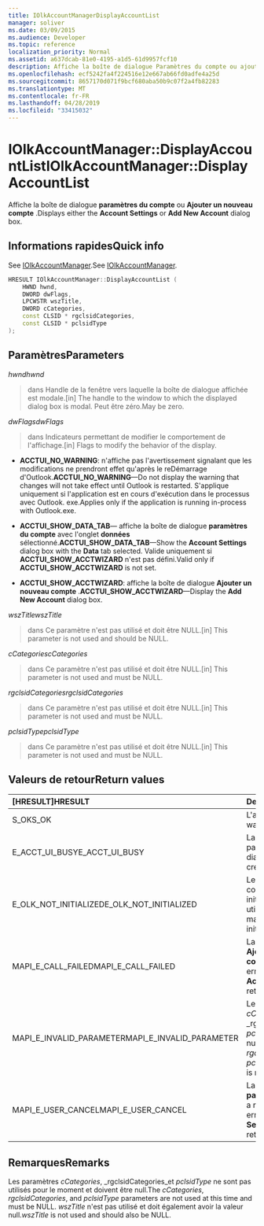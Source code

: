 ```yaml
---
title: IOlkAccountManagerDisplayAccountList
manager: soliver
ms.date: 03/09/2015
ms.audience: Developer
ms.topic: reference
localization_priority: Normal
ms.assetid: a637dcab-81e0-4195-a1d5-61d9957fcf10
description: Affiche la boîte de dialogue Paramètres du compte ou ajouter un nouveau compte.
ms.openlocfilehash: ecf5242fa4f224516e12e667ab66fd0adfe4a25d
ms.sourcegitcommit: 8657170d071f9bcf680aba50b9c07f2a4fb82283
ms.translationtype: MT
ms.contentlocale: fr-FR
ms.lasthandoff: 04/28/2019
ms.locfileid: "33415032"
---
```

# <a name="iolkaccountmanagerdisplayaccountlist"></a><span data-ttu-id="a97fa-103">IOlkAccountManager::DisplayAccountList</span><span class="sxs-lookup"><span data-stu-id="a97fa-103">IOlkAccountManager::DisplayAccountList</span></span>

<span data-ttu-id="a97fa-104">Affiche la boîte de dialogue **paramètres du compte** ou **Ajouter un nouveau compte** .</span><span class="sxs-lookup"><span data-stu-id="a97fa-104">Displays either the **Account Settings** or **Add New Account** dialog box.</span></span> 
  
## <a name="quick-info"></a><span data-ttu-id="a97fa-105">Informations rapides</span><span class="sxs-lookup"><span data-stu-id="a97fa-105">Quick info</span></span>

<span data-ttu-id="a97fa-106">See [IOlkAccountManager](iolkaccountmanager.md).</span><span class="sxs-lookup"><span data-stu-id="a97fa-106">See [IOlkAccountManager](iolkaccountmanager.md).</span></span>
  
```cpp
HRESULT IOlkAccountManager::DisplayAccountList ( 
    HWND hwnd,
    DWORD dwFlags,
    LPCWSTR wszTitle,
    DWORD cCategories,
    const CLSID * rgclsidCategories,
    const CLSID * pclsidType
);

```

## <a name="parameters"></a><span data-ttu-id="a97fa-107">Paramètres</span><span class="sxs-lookup"><span data-stu-id="a97fa-107">Parameters</span></span>

<span data-ttu-id="a97fa-108">_hwnd_</span><span class="sxs-lookup"><span data-stu-id="a97fa-108">_hwnd_</span></span>
  
> <span data-ttu-id="a97fa-109">dans Handle de la fenêtre vers laquelle la boîte de dialogue affichée est modale.</span><span class="sxs-lookup"><span data-stu-id="a97fa-109">[in] The handle to the window to which the displayed dialog box is modal.</span></span> <span data-ttu-id="a97fa-110">Peut être zéro.</span><span class="sxs-lookup"><span data-stu-id="a97fa-110">May be zero.</span></span>
    
<span data-ttu-id="a97fa-111">_dwFlags_</span><span class="sxs-lookup"><span data-stu-id="a97fa-111">_dwFlags_</span></span>
  
> <span data-ttu-id="a97fa-112">dans Indicateurs permettant de modifier le comportement de l'affichage.</span><span class="sxs-lookup"><span data-stu-id="a97fa-112">[in] Flags to modify the behavior of the display.</span></span> 
    
   - <span data-ttu-id="a97fa-113">**ACCTUI_NO_WARNING**: n'affiche pas l'avertissement signalant que les modifications ne prendront effet qu'après le reDémarrage d'Outlook.</span><span class="sxs-lookup"><span data-stu-id="a97fa-113">**ACCTUI_NO_WARNING**—Do not display the warning that changes will not take effect until Outlook is restarted.</span></span> <span data-ttu-id="a97fa-114">S'applique uniquement si l'application est en cours d'exécution dans le processus avec Outlook. exe.</span><span class="sxs-lookup"><span data-stu-id="a97fa-114">Applies only if the application is running in-process with Outlook.exe.</span></span>
    
   - <span data-ttu-id="a97fa-115">**ACCTUI_SHOW_DATA_TAB**— affiche la boîte de dialogue **paramètres du compte** avec l'onglet **données** sélectionné.</span><span class="sxs-lookup"><span data-stu-id="a97fa-115">**ACCTUI_SHOW_DATA_TAB**—Show the **Account Settings** dialog box with the **Data** tab selected.</span></span> <span data-ttu-id="a97fa-116">Valide uniquement si **ACCTUI_SHOW_ACCTWIZARD** n'est pas défini.</span><span class="sxs-lookup"><span data-stu-id="a97fa-116">Valid only if **ACCTUI_SHOW_ACCTWIZARD** is not set.</span></span> 
    
   - <span data-ttu-id="a97fa-117">**ACCTUI_SHOW_ACCTWIZARD**: affiche la boîte de dialogue **Ajouter un nouveau compte** .</span><span class="sxs-lookup"><span data-stu-id="a97fa-117">**ACCTUI_SHOW_ACCTWIZARD**—Display the **Add New Account** dialog box.</span></span> 
    
<span data-ttu-id="a97fa-118">_wszTitle_</span><span class="sxs-lookup"><span data-stu-id="a97fa-118">_wszTitle_</span></span>
  
> <span data-ttu-id="a97fa-119">dans Ce paramètre n'est pas utilisé et doit être NULL.</span><span class="sxs-lookup"><span data-stu-id="a97fa-119">[in] This parameter is not used and should be NULL.</span></span>
    
<span data-ttu-id="a97fa-120">_cCategories_</span><span class="sxs-lookup"><span data-stu-id="a97fa-120">_cCategories_</span></span>
  
> <span data-ttu-id="a97fa-121">dans Ce paramètre n'est pas utilisé et doit être NULL.</span><span class="sxs-lookup"><span data-stu-id="a97fa-121">[in] This parameter is not used and must be NULL.</span></span> 
    
<span data-ttu-id="a97fa-122">_rgclsidCategories_</span><span class="sxs-lookup"><span data-stu-id="a97fa-122">_rgclsidCategories_</span></span>
  
> <span data-ttu-id="a97fa-123">dans Ce paramètre n'est pas utilisé et doit être NULL.</span><span class="sxs-lookup"><span data-stu-id="a97fa-123">[in] This parameter is not used and must be NULL.</span></span>
    
<span data-ttu-id="a97fa-124">_pclsidType_</span><span class="sxs-lookup"><span data-stu-id="a97fa-124">_pclsidType_</span></span>
  
> <span data-ttu-id="a97fa-125">dans Ce paramètre n'est pas utilisé et doit être NULL.</span><span class="sxs-lookup"><span data-stu-id="a97fa-125">[in] This parameter is not used and must be NULL.</span></span>
    
## <a name="return-values"></a><span data-ttu-id="a97fa-126">Valeurs de retour</span><span class="sxs-lookup"><span data-stu-id="a97fa-126">Return values</span></span>

|<span data-ttu-id="a97fa-127">**[HRESULT]**</span><span class="sxs-lookup"><span data-stu-id="a97fa-127">**HRESULT**</span></span>|<span data-ttu-id="a97fa-128">**Description**</span><span class="sxs-lookup"><span data-stu-id="a97fa-128">**Description**</span></span>|
|:-----|:-----|
|<span data-ttu-id="a97fa-129">S_OK</span><span class="sxs-lookup"><span data-stu-id="a97fa-129">S_OK</span></span>  <br/> |<span data-ttu-id="a97fa-130">L'appel a réussi.</span><span class="sxs-lookup"><span data-stu-id="a97fa-130">The call was successful.</span></span>  <br/> |
|<span data-ttu-id="a97fa-131">E_ACCT_UI_BUSY</span><span class="sxs-lookup"><span data-stu-id="a97fa-131">E_ACCT_UI_BUSY</span></span>  <br/> |<span data-ttu-id="a97fa-132">La boîte de dialogue n'a pas pu être créée.</span><span class="sxs-lookup"><span data-stu-id="a97fa-132">The dialog box could not be created.</span></span>  <br/> |
|<span data-ttu-id="a97fa-133">E_OLK_NOT_INITIALIZED</span><span class="sxs-lookup"><span data-stu-id="a97fa-133">E_OLK_NOT_INITIALIZED</span></span>  <br/> |<span data-ttu-id="a97fa-134">Le Gestionnaire de comptes n'a pas été initialisé pour une utilisation.</span><span class="sxs-lookup"><span data-stu-id="a97fa-134">The account manager has not been initialized for use.</span></span>  <br/> |
|<span data-ttu-id="a97fa-135">MAPI_E_CALL_FAILED</span><span class="sxs-lookup"><span data-stu-id="a97fa-135">MAPI_E_CALL_FAILED</span></span>  <br/> |<span data-ttu-id="a97fa-136">La boîte de dialogue **Ajouter un nouveau compte** a renvoyé une erreur.</span><span class="sxs-lookup"><span data-stu-id="a97fa-136">The **Add New Account** dialog box returned an error.</span></span>  <br/> |
|<span data-ttu-id="a97fa-137">MAPI_E_INVALID_PARAMETER</span><span class="sxs-lookup"><span data-stu-id="a97fa-137">MAPI_E_INVALID_PARAMETER</span></span>  <br/> |<span data-ttu-id="a97fa-138">Le paramètre _cCategories_, _rgclsidCategories_ou _pclsidType_ est non null.</span><span class="sxs-lookup"><span data-stu-id="a97fa-138">The  _cCategories_,  _rgclsidCategories_, or  _pclsidType_ parameter is non-NULL.</span></span>  <br/> |
|<span data-ttu-id="a97fa-139">MAPI_E_USER_CANCEL</span><span class="sxs-lookup"><span data-stu-id="a97fa-139">MAPI_E_USER_CANCEL</span></span>  <br/> |<span data-ttu-id="a97fa-140">La boîte de dialogue **paramètres du compte** a renvoyé une erreur.</span><span class="sxs-lookup"><span data-stu-id="a97fa-140">The **Account Settings** dialog box returned an error.</span></span>  <br/> |
   
## <a name="remarks"></a><span data-ttu-id="a97fa-141">Remarques</span><span class="sxs-lookup"><span data-stu-id="a97fa-141">Remarks</span></span>

<span data-ttu-id="a97fa-142">Les paramètres _cCategories_, _rgclsidCategories_et _pclsidType_ ne sont pas utilisés pour le moment et doivent être null.</span><span class="sxs-lookup"><span data-stu-id="a97fa-142">The  _cCategories_,  _rgclsidCategories_, and  _pclsidType_ parameters are not used at this time and must be NULL.</span></span>  <span data-ttu-id="a97fa-143">_wszTitle_ n'est pas utilisé et doit également avoir la valeur null.</span><span class="sxs-lookup"><span data-stu-id="a97fa-143">_wszTitle_ is not used and should also be NULL.</span></span> 
  

